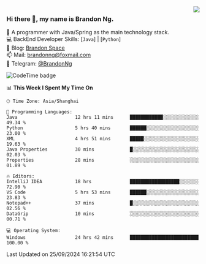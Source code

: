 <img  align="right" src="https://github-readme-stats-brandon0824.vercel.app/api/top-langs/?username=brandon0824&layout=compact">

### Hi there 👋, my name is Brandon Ng.

🌱 A programmer with Java/Spring as the main technology stack.  
💻 BackEnd Developer Skills: [`Java`] | [`Python`]  
📝 Blog: [Brandon Space](https://brandonng.tech)  
📫 Mail: brandonng@foxmail.com  
📰 Telegram: [@BrandonNg](https://t.me/BrandonNg24)  

![CodeTime badge](https://img.shields.io/endpoint?style=flat-square&url=https%3A%2F%2Fapi.codetime.dev%2Fshield%3Fid%3D128%26project%3D%26in%3D604800000)

<!--START_SECTION:waka-->
📊 **This Week I Spent My Time On** 

```text
🕑︎ Time Zone: Asia/Shanghai

💬 Programming Languages: 
Java                     12 hrs 11 mins      ████████████░░░░░░░░░░░░░   49.34 % 
Python                   5 hrs 40 mins       ██████░░░░░░░░░░░░░░░░░░░   23.00 % 
XML                      4 hrs 51 mins       █████░░░░░░░░░░░░░░░░░░░░   19.63 % 
Java Properties          30 mins             █░░░░░░░░░░░░░░░░░░░░░░░░   02.03 % 
Properties               28 mins             ░░░░░░░░░░░░░░░░░░░░░░░░░   01.89 % 

🔥 Editors: 
IntelliJ IDEA            18 hrs              ██████████████████░░░░░░░   72.90 % 
VS Code                  5 hrs 53 mins       ██████░░░░░░░░░░░░░░░░░░░   23.83 % 
Notepad++                37 mins             █░░░░░░░░░░░░░░░░░░░░░░░░   02.56 % 
DataGrip                 10 mins             ░░░░░░░░░░░░░░░░░░░░░░░░░   00.71 % 

💻 Operating System: 
Windows                  24 hrs 42 mins      █████████████████████████   100.00 % 
```


 Last Updated on 25/09/2024 16:21:54 UTC
<!--END_SECTION:waka-->
